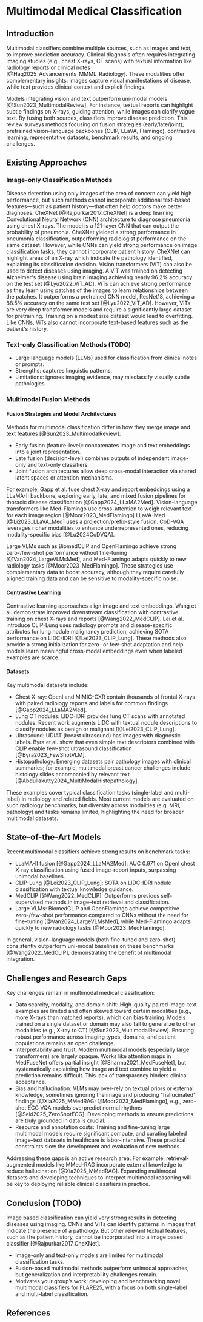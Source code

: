 # Multimodal Medical Classification

## Introduction

Multimodal classifiers combine multiple sources, such as images and text, to improve prediction accuracy. Clinical diagnosis often requires integrating imaging studies (e.g., chest X-rays, CT scans) with textual information like radiology reports or clinical notes [@Haq2025_Advancements_MMML_Radiology]. These modalities offer complementary insights: images capture visual manifestations of disease, while text provides clinical context and explicit findings.

Models integrating vision and text outperform uni-modal models [@Sun2023_MultimodalReview]. For instance, textual reports can highlight subtle findings on X-rays, guiding attention, while images can clarify vague text. By fusing both sources, classifiers improve disease prediction. This review surveys methods focusing on fusion strategies (early/late/joint), pretrained vision–language backbones (CLIP, LLaVA, Flamingo), contrastive learning, representative datasets, benchmark results, and ongoing challenges.

## Existing Approaches

### Image-only Classification Methods
Disease detection using only images of the area of concern can yield high performance, but such methods cannot incorporate additional text-based features—such as patient history—that often help doctors make better diagnoses. CheXNet [@Rajpurkar2017_CheXNet] is a deep learning Convolutional Neural Network (CNN) architecture to diagnose pneumonia using chest X-rays. The model is a 121-layer CNN that can output the probability of pneumonia. CheXNet yielded a strong performance in pneumonia classification, outperforming radiologist performance on the same dataset. However, while CNNs can yield strong performance on image classification tasks, they cannot incorporate patient history. CheXNet can highlight areas of an X-ray which indicate the pathology identified, explaining its classification decision. Vision transformers (ViT) can also be used to detect diseases using imaging. A ViT was trained on detecting Alzheimer's disease using brain imaging achieving nearly 96.2% accuracy on the test set [@Lyu2022_ViT_AD]. ViTs can achieve strong performance as they learn using patches of the images to learn relationships between the patches. It outperforms a pretrained CNN model, ResNet18, achieving a 88.5% accuracy on the same test set [@Lyu2022_ViT_AD]. However, ViTs are very deep transformer models and require a significantly large dataset for pretraining. Training on a modest size dataset would lead to overfitting. Like CNNs, ViTs also cannot incorporate text-based features such as the patient's history.


### Text-only Classification Methods (TODO)

- Large language models (LLMs) used for classification from clinical notes or prompts.
- Strengths: captures linguistic patterns.
- Limitations: ignores imaging evidence, may misclassify visually subtle pathologies.

### Multimodal Fusion Methods

#### Fusion Strategies and Model Architectures

Methods for multimodal classification differ in how they merge image and text features [@Sun2023_MultimodalReview]:

- Early fusion (feature-level): concatenates image and text embeddings into a joint representation.
- Late fusion (decision-level) combines outputs of independent image-only and text-only classifiers.
- Joint fusion architectures allow deep cross-modal interaction via shared latent spaces or attention mechanisms.

For example, Gapp et al. fuse chest X-ray and report embeddings using a LLaMA-II backbone, exploring early, late, and mixed fusion pipelines for thoracic disease classification [@Gapp2024_LLaMA2Med]. Vision-language transformers like Med-Flamingo use cross-attention to weigh relevant text for each image region [@Moor2023_MedFlamingo] LLaVA-Med [@Li2023_LLaVA_Med] uses a projection/prefix-style fusion. CoD-VQA leverages richer modalities to enhance underrepresented ones, reducing modality-specific bias [@Lu2024CoDVQA].

Large VLMs such as BiomedCLIP and OpenFlamingo achieve strong zero-/few-shot performance without fine-tuning [@Van2024_LargeVLMsMed], and Med-Flamingo adapts quickly to new radiology tasks [@Moor2023_MedFlamingo]. These strategies use complementary data to boost accuracy, although they require carefully aligned training data and can be sensitive to modality-specific noise.

#### Contrastive Learning

Contrastive learning approaches align image and text embeddings. Wang et al. demonstrate improved downstream classification with contrastive training on chest X-rays and reports [@Wang2022_MedCLIP]. Lei et al. introduce CLIP-Lung uses radiology prompts and disease-specific attributes for lung nodule malignancy prediction, achieving SOTA performance on LIDC-IDRI [@Lei2023_CLIP_Lung]. These methods also provide a strong initialization for zero- or few-shot adaptation and help models learn meaningful cross-modal embeddings even when labeled examples are scarce.

#### Datasets

Key multimodal datasets include:

- Chest X-ray: OpenI and MIMIC-CXR contain thousands of frontal X-rays with paired radiology reports and labels for common findings [@Gapp2024_LLaMA2Med].
- Lung CT nodules: LIDC-IDRI provides lung CT scans with annotated nodules. Recent work augments LIDC with textual nodule descriptions to classify nodules as benign or malignant [@Lei2023_CLIP_Lung].
- Ultrasound: UDIAT (breast ultrasound) has images with diagnostic labels. Byra et al. show that even simple text descriptors combined with CLIP enable few-shot ultrasound classification [@Byra2023_FewShotVLM].
- Histopathology: Emerging datasets pair pathology images with clinical summaries; for example, multimodal breast cancer challenges include histology slides accompanied by relevant text [@Abdullakutty2024_MultiModalHistopathology].

These examples cover typical classification tasks (single-label and multi-label) in radiology and related fields. Most current models are evaluated on such radiology benchmarks, but diversity across modalities (e.g. MRI, pathology) and tasks remains limited, highlighting the need for broader multimodal datasets.

## State-of-the-Art Models

Recent multimodal classifiers achieve strong results on benchmark tasks:

- LLaMA-II fusion [@Gapp2024_LLaMA2Med]: AUC 0.971 on OpenI chest X-ray classification using fused image-report inputs, surpassing unimodal baselines.
- CLIP-Lung [@Lei2023_CLIP_Lung]: SOTA on LIDC-IDRI nodule classification with textual knowledge guidance.
- MedCLIP [@Wang2022_MedCLIP]: Outperforms previous self-supervised methods in image–text retrieval and classification.
- Large VLMs: BiomedCLIP and OpenFlamingo achieve competitive zero-/few-shot performance compared to CNNs without the need for fine-tuning [@Van2024_LargeVLMsMed], while Med-Flamingo adapts quickly to new radiology tasks [@Moor2023_MedFlamingo].

In general, vision–language models (both fine-tuned and zero-shot) consistently outperform uni-modal baselines on these benchmarks [@Wang2022_MedCLIP], demonstrating the benefit of multimodal integration.

## Challenges and Research Gaps

Key challenges remain in multimodal medical classification:

- Data scarcity, modality, and domain shift: High-quality paired image–text examples are limited and often skewed toward certain modalities (e.g., more X-rays than matched reports), which can bias training. Models trained on a single dataset or domain may also fail to generalize to other modalities (e.g., X-ray to CT) [@Sun2023_MultimodalReview]. Ensuring robust performance across imaging types, domains, and patient populations remains an open challenge.
- Interpretability and trust: Modern multimodal models (especially large transformers) are largely opaque. Works like attention maps in MedFuseNet offers partial insight [@Sharma2021_MedFuseNet], but systematically explaining how image and text combine to yield a prediction remains difficult. This lack of transparency hinders clinical acceptance.
- Bias and hallucination: VLMs may over-rely on textual priors or external knowledge, sometimes ignoring the image and producing "hallucinated" findings [@Xia2025_MMedRAG; @Moor2023_MedFlamingo], e.g., zero-shot ECG VQA models overpredict normal rhythms [@Seki2025_ZeroShotECG]. Developing methods to ensure predictions are truly grounded in data is crucial.
- Resource and annotation costs: Training and fine-tuning large multimodal models require significant compute, and curating labeled image–text datasets in healthcare is labor-intensive. These practical constraints slow the development and evaluation of new methods.

Addressing these gaps is an active research area. For example, retrieval-augmented models like MMed-RAG incorporate external knowledge to reduce hallucination [@Xia2025_MMedRAG]. Expanding multimodal datasets and developing techniques to interpret multimodal reasoning will be key to deploying reliable clinical classifiers in practice.

## Conclusion (TODO)
Image based classification can yield very strong results in detecting diseases using imaging. CNNs and ViTs can identify patterns in images that indicate the presence of a pathology. But other relevant textual features, such as the patient history, cannot be incorporated into a image based classifier [@Rajpurkar2017_CheXNet]. 
- Image-only and text-only models are limited for multimodal classification tasks.
- Fusion-based multimodal methods outperform unimodal approaches, but generalization and interpretability challenges remain.
- Motivates your group’s work: developing and benchmarking novel multimodal classifiers for FLARE25, with a focus on both single-label and multi-label classification.

## References

[//]: <> (Will be auto-populated with `pandoc reports/draft_reports/part1_litreview.md --citeproc --bibliography=references.bib --csl=ieee.csl  -o deliverables/part1/part1_litreview.html`...)
